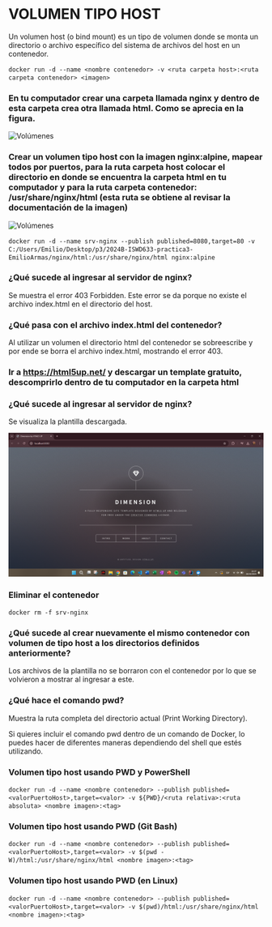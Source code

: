 # VOLUMEN TIPO HOST
Un volumen host (o bind mount) es un tipo de volumen donde se monta un directorio o archivo específico del sistema de archivos del host en un contenedor.

```
docker run -d --name <nombre contenedor> -v <ruta carpeta host>:<ruta carpeta contenedor> <imagen> 
```
### En tu computador crear una carpeta llamada nginx y dentro de esta carpeta crea otra llamada html. Como se aprecia en la figura.
![Volúmenes](img/directorio.PNG)

### Crear un volumen tipo host con la imagen nginx:alpine, mapear todos por puertos, para la ruta carpeta host colocar el directorio en donde se encuentra la carpeta html en tu computador y para la ruta carpeta contenedor: /usr/share/nginx/html (esta ruta se obtiene al revisar la documentación de la imagen)
![Volúmenes](img/volumen-host.PNG)

```
docker run -d --name srv-nginx --publish published=8080,target=80 -v C:/Users/Emilio/Desktop/p3/2024B-ISWD633-practica3-EmilioArmas/nginx/html:/usr/share/nginx/html nginx:alpine
```

### ¿Qué sucede al ingresar al servidor de nginx?
Se muestra el error 403 Forbidden. Este error se da porque no existe el archivo index.html en el directorio del host.

### ¿Qué pasa con el archivo index.html del contenedor?
Al utilizar un volumen el directorio html del contenedor se sobreescribe y por ende se borra el archivo index.html, mostrando el error 403.

### Ir a https://html5up.net/ y descargar un template gratuito, descomprirlo dentro de tu computador en la carpeta html
### ¿Qué sucede al ingresar al servidor de nginx?
Se visualiza la plantilla descargada.

![alt text](screenshots/image.png)

### Eliminar el contenedor
```
docker rm -f srv-nginx
```

### ¿Qué sucede al crear nuevamente el mismo contenedor con volumen de tipo host a los directorios definidos anteriormente?
Los archivos de la plantilla no se borraron con el contenedor por lo que se volvieron a mostrar al ingresar a este.

### ¿Qué hace el comando pwd?
Muestra la ruta completa del directorio actual (Print Working Directory).


Si quieres incluir el comando pwd dentro de un comando de Docker, lo puedes hacer de diferentes maneras dependiendo del shell que estés utilizando.


### Volumen tipo host usando PWD y PowerShell
```
docker run -d --name <nombre contenedor> --publish published=<valorPuertoHost>,target=<valor> -v ${PWD}/<ruta relativa>:<ruta absoluta> <nombre imagen>:<tag> 
```

### Volumen tipo host usando PWD (Git Bash)

```
docker run -d --name <nombre contenedor> --publish published=<valorPuertoHost>,target=<valor> -v $(pwd -W)/html:/usr/share/nginx/html <nombre imagen>:<tag> 
```

### Volumen tipo host usando PWD (en Linux)

```
docker run -d --name <nombre contenedor> --publish published=<valorPuertoHost>,target=<valor> -v $(pwd)/html:/usr/share/nginx/html <nombre imagen>:<tag> 
```

